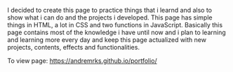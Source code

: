I decided to create this page to practice things that i learnd and also to show what i can do and the projects i developed. 
This page has simple things in HTML, a lot in CSS and two functions in JavaScript. 
Basically this page contains most of the knowledge i have until now and i plan to learning and learning more every day and keep this page actualized with new projects, contents, effects and functionalities.

To view page: https://andremrks.github.io/portfolio/
